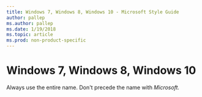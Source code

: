```yaml
---
title: Windows 7, Windows 8, Windows 10 - Microsoft Style Guide
author: pallep
ms.author: pallep
ms.date: 1/19/2018
ms.topic: article
ms.prod: non-product-specific
---
```


# Windows 7, Windows 8, Windows 10

Always use the entire name. Don't precede the name with *Microsoft.*
